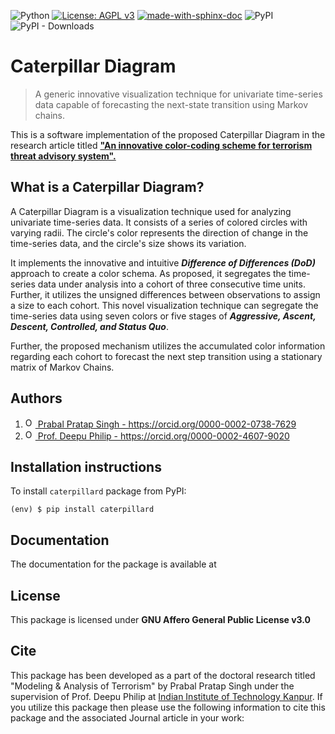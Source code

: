 ![Python](https://img.shields.io/badge/python-3670A0?style=for-the-badge&logo=python&logoColor=ffdd54) [![License: AGPL
v3](https://img.shields.io/badge/License-AGPL_v3-blue.svg)](https://www.gnu.org/licenses/agpl-3.0) [![made-with-sphinx-doc](https://img.shields.io/badge/Made%20with-Sphinx-1f425f.svg)](https://www.sphinx-doc.org/) ![PyPI](https://img.shields.io/pypi/v/caterpillard?label=pypi%20package)
![PyPI - Downloads](https://img.shields.io/pypi/dm/caterpillard)

# Caterpillar Diagram

> A generic innovative visualization technique for univariate time-series data capable of
> forecasting the next-state transition using Markov chains.

This is a software implementation of the proposed Caterpillar Diagram in the research
article titled [__"An innovative color-coding scheme for terrorism threat advisory
system".__](https://doi.org/10.1177/20597991221144577)

## What is a Caterpillar Diagram?

A Caterpillar Diagram is a visualization technique used for analyzing univariate
time-series data. It consists of a series of colored circles with varying radii. The
circle's color represents the direction of change in the time-series data, and the
circle's size shows its variation.

It implements the innovative and intuitive **_Difference of Differences (DoD)_** approach
to create a color schema. As proposed, it segregates the time-series data under analysis
into a cohort of three consecutive time units. Further, it utilizes the unsigned
differences between observations to assign a size to each cohort. This novel visualization
technique can segregate the time-series data using seven colors or five stages of
**_Aggressive, Ascent, Descent, Controlled, and Status Quo_**.

Further, the proposed mechanism utilizes the accumulated color information regarding each
cohort to forecast the next step transition using a stationary matrix of Markov Chains.

## Authors

<ol>
    <li> 
        <a href="https://orcid.org/0000-0002-0738-7629">
        <img alt="ORCID logo" 
            src="https://info.orcid.org/wp-content/uploads/2019/11/orcid_16x16.png"
            width="16"
            height="16" />
        Prabal Pratap Singh - https://orcid.org/0000-0002-0738-7629
        </a>
    </li>
    <li> 
        <a href="https://orcid.org/0000-0002-4607-9020">
        <img alt="ORCID logo" 
            src="https://info.orcid.org/wp-content/uploads/2019/11/orcid_16x16.png"
            width="16"
            height="16" />
        Prof. Deepu Philip - https://orcid.org/0000-0002-4607-9020
        </a>
    </li>
</ol>

## Installation instructions

To install `caterpillard` package from PyPI:

```console
(env) $ pip install caterpillard
```

## Documentation

The documentation for the package is available at <insert link>


## License

This package is licensed under **GNU Affero General Public License v3.0**

## Cite

This package has been developed as a part of the doctoral research titled "Modeling &
Analysis of Terrorism" by Prabal Pratap Singh under the supervision of Prof. Deepu Philip
at [Indian Institute of Technology Kanpur](https://www.iitk.ac.in/). If you utilize this
package then please use the following information to cite this package and the associated
Journal article in your work:

